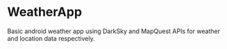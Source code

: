 # WeatherApp
Basic android weather app using DarkSky and MapQuest APIs for weather and location data respectively.
